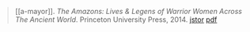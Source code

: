 > [[a-mayor]]. *The Amazons: Lives & Legens of Warrior Women Across The Ancient World*. Princeton University Press, 2014. [jstor](https://www.jstor.org/stable/j.ctt7zvndm) [pdf](a/a-mayor2014.pdf)